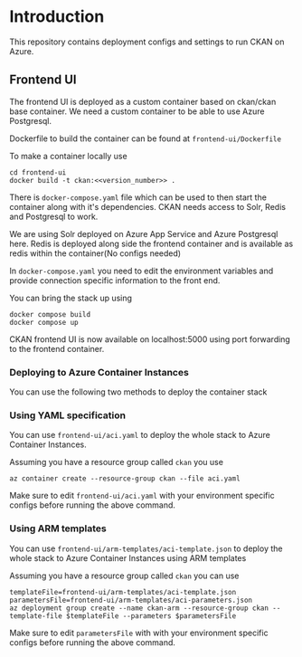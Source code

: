 # Introduction
This repository contains deployment configs and settings to run CKAN on Azure.

## Frontend UI

The frontend UI is deployed as a custom container based on ckan/ckan base container. We need a custom container to be able to use Azure Postgresql.

Dockerfile to build the container can be found at ``frontend-ui/Dockerfile``

To make a container locally use

```
cd frontend-ui
docker build -t ckan:<<version_number>> .
```

There is ``docker-compose.yaml`` file which can be used to then start the container along with it's dependencies. CKAN needs access to Solr, Redis and Postgresql to work.

We are using Solr deployed on Azure App Service and Azure Postgresql here. Redis is deployed along side the frontend container and is available as redis within the container(No configs needed)

In ``docker-compose.yaml`` you need to edit the environment variables and provide connection specific information to the front end.

You can bring the stack up using

```
docker compose build
docker compose up
```

CKAN frontend UI is now available on localhost:5000 using port forwarding to the frontend container.

### Deploying to Azure Container Instances
You can use the following two methods to deploy the container stack

### Using YAML specification
You can use ``frontend-ui/aci.yaml`` to deploy the whole stack to Azure Container Instances.

Assuming you have a resource group called ``ckan`` you use

```
az container create --resource-group ckan --file aci.yaml
```
Make sure to edit ``frontend-ui/aci.yaml`` with your environment specific configs before running the above command.

### Using ARM templates

You can use ``frontend-ui/arm-templates/aci-template.json`` to deploy the whole stack to Azure Container Instances using ARM templates

Assuming you have a resource group called ``ckan`` you can use

```
templateFile=frontend-ui/arm-templates/aci-template.json
parametersFile=frontend-ui/arm-templates/aci-parameters.json
az deployment group create --name ckan-arm --resource-group ckan --template-file $templateFile --parameters $parametersFile
```
Make sure to edit ``parametersFile`` with with your environment specific configs before running the above command.


